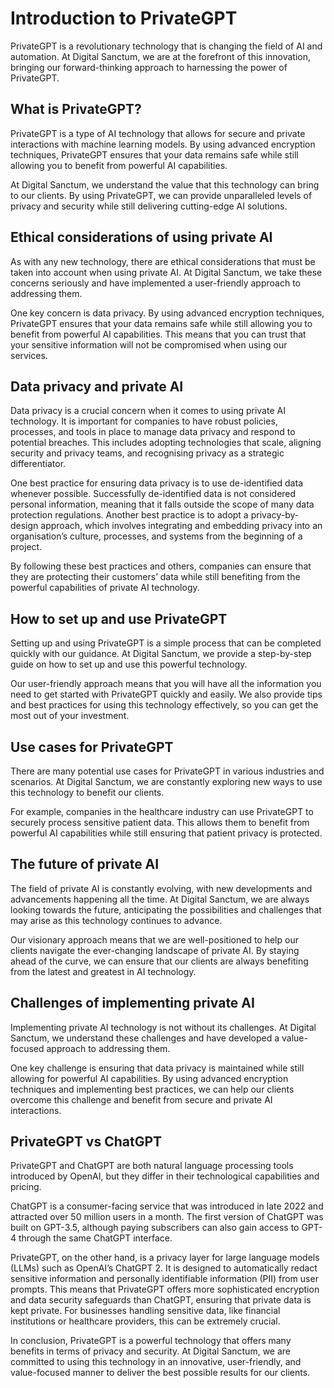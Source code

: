 # Introduction to PrivateGPT

PrivateGPT is a revolutionary technology that is changing the field of AI and automation. At Digital Sanctum, we are at the forefront of this innovation, bringing our forward-thinking approach to harnessing the power of PrivateGPT.

## What is PrivateGPT?
PrivateGPT is a type of AI technology that allows for secure and private interactions with machine learning models. By using advanced encryption techniques, PrivateGPT ensures that your data remains safe while still allowing you to benefit from powerful AI capabilities.

At Digital Sanctum, we understand the value that this technology can bring to our clients. By using PrivateGPT, we can provide unparalleled levels of privacy and security while still delivering cutting-edge AI solutions.

## Ethical considerations of using private AI
As with any new technology, there are ethical considerations that must be taken into account when using private AI. At Digital Sanctum, we take these concerns seriously and have implemented a user-friendly approach to addressing them.

One key concern is data privacy. By using advanced encryption techniques, PrivateGPT ensures that your data remains safe while still allowing you to benefit from powerful AI capabilities. This means that you can trust that your sensitive information will not be compromised when using our services.

## Data privacy and private AI
Data privacy is a crucial concern when it comes to using private AI technology. It is important for companies to have robust policies, processes, and tools in place to manage data privacy and respond to potential breaches. This includes adopting technologies that scale, aligning security and privacy teams, and recognising privacy as a strategic differentiator.

One best practice for ensuring data privacy is to use de-identified data whenever possible. Successfully de-identified data is not considered personal information, meaning that it falls outside the scope of many data protection regulations. Another best practice is to adopt a privacy-by-design approach, which involves integrating and embedding privacy into an organisation’s culture, processes, and systems from the beginning of a project.

By following these best practices and others, companies can ensure that they are protecting their customers’ data while still benefiting from the powerful capabilities of private AI technology.

## How to set up and use PrivateGPT
Setting up and using PrivateGPT is a simple process that can be completed quickly with our guidance. At Digital Sanctum, we provide a step-by-step guide on how to set up and use this powerful technology.

Our user-friendly approach means that you will have all the information you need to get started with PrivateGPT quickly and easily. We also provide tips and best practices for using this technology effectively, so you can get the most out of your investment.

## Use cases for PrivateGPT
There are many potential use cases for PrivateGPT in various industries and scenarios. At Digital Sanctum, we are constantly exploring new ways to use this technology to benefit our clients.

For example, companies in the healthcare industry can use PrivateGPT to securely process sensitive patient data. This allows them to benefit from powerful AI capabilities while still ensuring that patient privacy is protected.

## The future of private AI
The field of private AI is constantly evolving, with new developments and advancements happening all the time. At Digital Sanctum, we are always looking towards the future, anticipating the possibilities and challenges that may arise as this technology continues to advance.

Our visionary approach means that we are well-positioned to help our clients navigate the ever-changing landscape of private AI. By staying ahead of the curve, we can ensure that our clients are always benefiting from the latest and greatest in AI technology.

## Challenges of implementing private AI
Implementing private AI technology is not without its challenges. At Digital Sanctum, we understand these challenges and have developed a value-focused approach to addressing them.

One key challenge is ensuring that data privacy is maintained while still allowing for powerful AI capabilities. By using advanced encryption techniques and implementing best practices, we can help our clients overcome this challenge and benefit from secure and private AI interactions.

## PrivateGPT vs ChatGPT

PrivateGPT and ChatGPT are both natural language processing tools introduced by OpenAI, but they differ in their technological capabilities and pricing.

ChatGPT is a consumer-facing service that was introduced in late 2022 and attracted over 50 million users in a month. The first version of ChatGPT was built on GPT-3.5, although paying subscribers can also gain access to GPT-4 through the same ChatGPT interface.

PrivateGPT, on the other hand, is a privacy layer for large language models (LLMs) such as OpenAI’s ChatGPT 2. It is designed to automatically redact sensitive information and personally identifiable information (PII) from user prompts. This means that PrivateGPT offers more sophisticated encryption and data security safeguards than ChatGPT, ensuring that private data is kept private. For businesses handling sensitive data, like financial institutions or healthcare providers, this can be extremely crucial.

In conclusion, PrivateGPT is a powerful technology that offers many benefits in terms of privacy and security. At Digital Sanctum, we are committed to using this technology in an innovative, user-friendly, and value-focused manner to deliver the best possible results for our clients.
